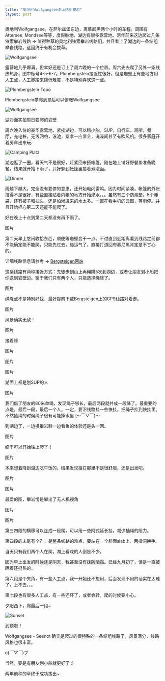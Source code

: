 ```yaml
---
title: "奥地利Wolfgangsee湖上结组攀岩"
layout: post
---
```



奥地利Wolfgangsee，在萨尔兹堡东边，离慕尼黑两个小时的车程。周围有Attersee, Mondsee等等，度假胜地，湖边有很多露营地。两年前来这边爬过几条铁索攀岩线路 -> 值得种草的奥地利铁索攀岩线路们，并且看上了湖边的一条结组攀岩线路。这回终于有机会拔草。

![Wolfgangsee](../assets/images/2022-09-04/seenot-wolfgangsee-uebersicht.jpg)

露营地几乎爆满，但幸好还是订上了周六晚的一个位置。周六先去爬了另外一条线热热身，图中标号4-5-6-7。Plombergstein接近性很好，但是岩壁上有些地方用人工点，人工脚踏来降低难度，不是特别喜欢这一点。

![Plombergstein Topo](../assets/images/2022-09-04/plombergstein-topo.png)

Plombergstein攀爬到顶后可以俯瞰Wolfgangsee

![Wolfgangsee](../assets/images/2022-09-04/DSC01428.JPG)

湖对面实拍周日要爬的岩壁



周六晚入住的豪华露营地，紧挨湖边，可以租小船，SUP，自行车。厕所，餐厅，充电桩，无线网络，泳池，桑拿一应俱全，洗澡间甚至有吹风机。很多家庭开着房车出来玩.

![Camping Platz](../assets/images/2022-09-04/IMG_20220903_183215.jpg)


湖边逛了一圈，看天气不是很好，赶紧回来搭帐篷。刚在地上铺好野餐垫准备晚餐，结果就开始下雨了，只好躲到帐篷里接着煮泡面。

![Dinner](../assets/images/2022-09-04/dinner.jpg)


雨越下越大，完全没有要停的意思，还开始电闪雷鸣。因为时间紧凑，帐篷的外账搭得不是很好，有些直接贴着内帐的地方开始渗水。。。虽然有三个防潮垫，5个睡袋，还有被子和枕头，还是怕渗进来的水太多。一直在看手机的云图，等雨停。并且开始担心第二天还能不能爬了。



好在晚上十点到第二天都没有再下雨了。

图片



第二天早上悠闲收拾东西，顺便等岩壁变干一点。不过直到近距离看到线路之前都不能确定能不能爬，只能先过去，碰运气了。直接打道回府慕尼黑肯定是不甘心的。



详细线路信息请参考  -> [Bergsteigen网站](https://www.bergsteigen.com/touren/klettern/seenot)



这条线路有两种接近方式：先徒步到山上再绳降5次到湖边，或者让朋友划小船把你送到岩壁边。鉴于我们只有两个人，只能选择绳降了。

图片



绳降点不是特别好找，最好提前下载Bergsteigen上的GPS线路对着走。

图片



风景确实无敌！

图片



接着降

图片



图片



图片



湖面上都是划SUP的人

图片



我们借了朋友的80米单绳，发现绳子够长，最后两段就并成一段降了。最重要的点是，最后一段，最后一个人，一定，要沿线路挂一些快挂，把绳子挂到快挂里。不然抽绳的时候绳子很有可能掉水里 (～￣▽￣)～




到湖边了，一边换攀岩鞋一边看鱼的体验还是头一回。

图片



终于可以开始往上爬了！

图片



本来想着降到湖边吃午饭的，结果发现挂在那里不是很舒服，还是出发吧。




图片



图片



最爱的图，攀岩愣是攀出了无人机视角




图片



图片






第三四段的横移可以连成一段爬，可以用一些阿式延长挂，减少抽绳的阻力。




第四段的末尾有个7-，是整条线路的难点，要站在一个斜面slab上，两指洞换手。




当天只有我们两个人在爬，湖上看戏的人倒是不少。







因为早上出发的时候还是阴天，我甚至没有抹防晒霜。已经九月初了，但是一直被晒着还挺热的。




第六段是个夹角，有一些人工点，我一开始还不想用，后面发现不用的话实在太难了，上不去。。。


第七段也有很多人工点，有一些还坏了，或者会转，爬的时候要小心。







夕阳西下，爬最后一段~

![Sunset](../assets/images/2022-09-04/sunset.jpg)


到顶啦！


Wolfgangsee - Seenot 确实是爬过的很特殊的一条结组线路了，风景满分，线路风格也很丰富。

o(*￣▽￣*)ブ

当然，要是有朋友划小船就更好了 :)

两年前种的草终于成功拔出~


